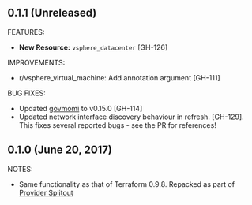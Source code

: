 ## 0.1.1 (Unreleased)

FEATURES:

* **New Resource:** `vsphere_datacenter` [GH-126]

IMPROVEMENTS:

* r/vsphere_virtual_machine: Add annotation argument [GH-111]

BUG FIXES:

* Updated [govmomi](https://github.com/vmware/govmomi) to v0.15.0 [GH-114]
* Updated network interface discovery behaviour in refresh. [GH-129]. This fixes
  several reported bugs - see the PR for references!

## 0.1.0 (June 20, 2017)

NOTES:

* Same functionality as that of Terraform 0.9.8. Repacked as part of [Provider Splitout](https://www.hashicorp.com/blog/upcoming-provider-changes-in-terraform-0-10/)
